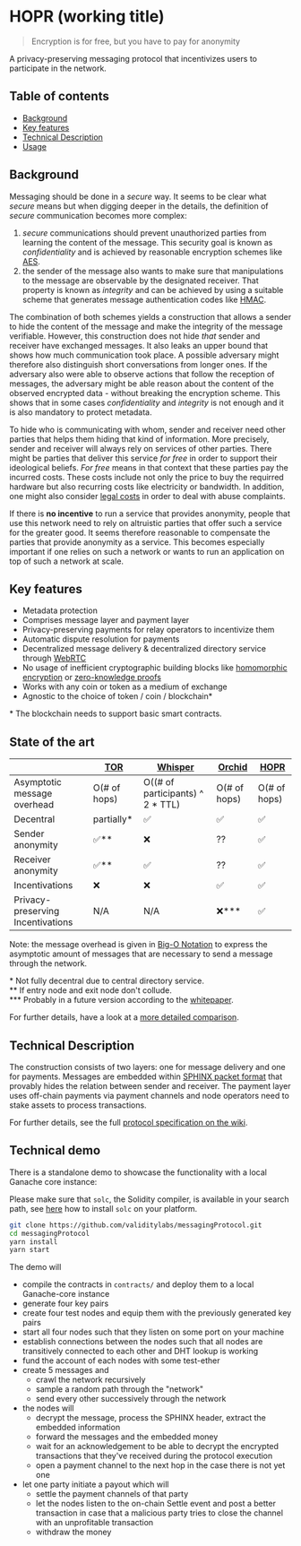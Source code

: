 # HOPR (working title)

> Encryption is for free, but you have to pay for anonymity

A privacy-preserving messaging protocol that incentivizes users to participate in the network.


## Table of contents
- [Background](#background)
- [Key features](#key-features)
- [Technical Description](#technical-description)
- [Usage](#usage)


## Background
Messaging should be done in a _secure_ way. It seems to be clear what _secure_ means but when digging deeper in the details, the definition of _secure_ communication becomes more complex:

1. _secure_ communications should prevent unauthorized parties from learning the content of the message. This security goal is known as _confidentiality_ and is achieved by reasonable encryption schemes like [AES](https://en.wikipedia.org/wiki/Advanced_Encryption_Standard). 
2. the sender of the message also wants to make sure that manipulations to the message are observable by the designated receiver. That property is known as _integrity_ and can be achieved by using a suitable scheme that generates message authentication codes like [HMAC](https://en.wikipedia.org/wiki/HMAC).

The combination of both schemes yields a construction that allows a sender to hide the content of the message and make the integrity of the message verifiable. However, this construction does not hide _that_ sender and receiver have exchanged messages. It also leaks an upper bound that shows how much communication took place. A possible adversary might therefore also distinguish short conversations from longer ones. If the adversary also were able to observe actions that follow the reception of messages, the adversary might be able reason about the content of the observed encrypted data - without breaking the encryption scheme. This shows that in some cases _confidentiality_ and _integrity_ is not enough and it is also mandatory to protect metadata.

To hide who is communicating with whom, sender and receiver need other parties that helps them hiding that kind of information. More precisely, sender and receiver will always rely on services of other parties. There might be parties that deliver this service _for free_ in order to support their ideological beliefs. _For free_ means in that context that these parties pay the incurred costs. These costs include not only the price to buy the requirred hardware but also recurring costs like electricity or bandwidth. In addition, one might also consider [legal costs](https://trac.torproject.org/projects/tor/wiki/TorRelayGuide#Legalconsiderationsforexitrelayoperators) in order to deal with abuse complaints.

If there is **no incentive** to run a service that provides anonymity, people that use this network need to rely on altruistic parties that offer such a service for the greater good. It seems therefore reasonable to compensate the parties that provide anonymity as a service. This becomes especially important if one relies on such a network or wants to run an application on top of such a network at scale.


## Key features
* Metadata protection
* Comprises message layer and payment layer
* Privacy-preserving payments for relay operators to incentivize them 
* Automatic dispute resolution for payments
* Decentralized message delivery & decentralized directory service through [WebRTC](https://webrtc.org)
* No usage of inefficient cryptographic building blocks like [homomorphic encryption](https://en.wikipedia.org/wiki/Homomorphic_encryption) or [zero-knowledge proofs](https://en.wikipedia.org/wiki/Zero-knowledge_proof)
* Works with any coin or token as a medium of exchange
* Agnostic to the choice of token / coin / blockchain*

\* The blockchain needs to support basic smart contracts.

## State of the art
|   | [TOR](https://torproject.org) | [Whisper](https://github.com/ethereum/wiki/wiki/Whisper) | [Orchid](https://www.orchid.com/) | [HOPR](#) | 
| - | --- | ------- | ------ | ---- |
| Asymptotic message overhead | O(# of hops) | O((# of participants) ^ 2 * TTL) | O(# of hops) | O(# of hops) |
| Decentral | partially* | ✅ | ✅ | ✅ |
| Sender anonymity | ✅** | ❌ | ?? | ✅ |
| Receiver anonymity  | ✅** | ✅ | ?? | ✅ |
| Incentivations | ❌ | ❌ | ✅ | ✅ |
| Privacy-preserving Incentivations | N/A | N/A | ❌*** | ✅ |

Note: the message overhead is given in [Big-O Notation](https://en.wikipedia.org/wiki/Big_O_notation) to express the asymptotic amount of messages that are necessary to send a message through the network.

\* Not fully decentral due to central directory service. \
\*\* If entry node and exit node don't collude. \
\*\*\* Probably in a future version according to the [whitepaper](https://www.orchid.com/whitepaper.pdf).

For further details, have a look at a [more detailed comparison](../../wiki/State-Of-The-Art).

## Technical Description
The construction consists of two layers: one for message delivery and one for payments. Messages are embedded within [SPHINX packet format](https://cypherpunks.ca/~iang/pubs/Sphinx_Oakland09.pdf) that provably hides the relation between sender and receiver. The payment layer uses off-chain payments via payment channels and node operators need to stake assets to process transactions.

For further details, see the full [protocol specification on the wiki](../../wiki).

## Technical demo
There is a standalone demo to showcase the functionality with a local Ganache core instance:

Please make sure that `solc`, the Solidity compiler, is available in your search path, see [here](https://solidity.readthedocs.io/en/latest/installing-solidity.html#binary-packages) how to install `solc` on your platform.

```sh
git clone https://github.com/validitylabs/messagingProtocol.git
cd messagingProtocol
yarn install
yarn start
```

The demo will
- compile the contracts in `contracts/` and deploy them to a local Ganache-core instance
- generate four key pairs
- create four test nodes and equip them with the previously generated key pairs
- start all four nodes such that they listen on some port on your machine
- establish connections between the nodes such that all nodes are transitively connected to each other and DHT lookup is working
- fund the account of each nodes with some test-ether
- create 5 messages and
    - crawl the network recursively
    - sample a random path through the "network"
    - send every other successively through the network
- the nodes will 
    - decrypt the message, process the SPHINX header, extract the embedded information
    - forward the messages and the embedded money
    - wait for an acknowledgement to be able to decrypt the encrypted transactions that they've received during the protocol execution
    - open a payment channel to the next hop in the case there is not yet one
- let one party initiate a payout which will
    - settle the payment channels of that party
    - let the nodes listen to the on-chain Settle event and post a better transaction in case that a malicious party tries to close the channel with an unprofitable transaction
    - withdraw the money

